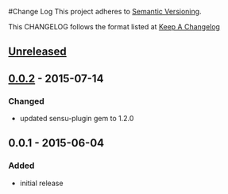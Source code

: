 #Change Log
This project adheres to [Semantic Versioning](http://semver.org/).

This CHANGELOG follows the format listed at [Keep A Changelog](http://keepachangelog.com/)

## [Unreleased]

## [0.0.2] - 2015-07-14
### Changed
- updated sensu-plugin gem to 1.2.0

## 0.0.1 - 2015-06-04

### Added
- initial release

[Unreleased]: https://github.com/sensu-plugins/sensu-plugins-execute/compare/0.0.2...HEAD
[0.0.2]: https://github.com/sensu-plugins/sensu-plugins-execute/compare/0.0.1...0.0.2
